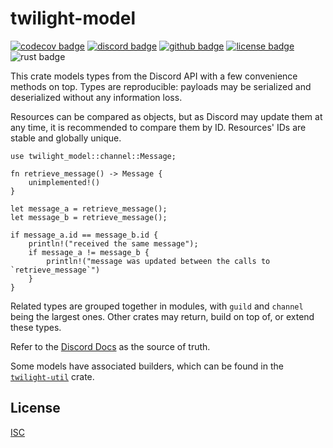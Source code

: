 # twilight-model

[![codecov badge][]][codecov link] [![discord badge][]][discord link] [![github badge][]][github link] [![license badge][]][license link] ![rust badge]

This crate models types from the Discord API with a few convenience methods on
top. Types are reproducible: payloads may be serialized and deserialized
without any information loss.

Resources can be compared as objects, but as Discord may update them at any
time, it is recommended to compare them by ID. Resources' IDs are stable and
globally unique.

```rust,no_run
use twilight_model::channel::Message;

fn retrieve_message() -> Message {
    unimplemented!()
}

let message_a = retrieve_message();
let message_b = retrieve_message();

if message_a.id == message_b.id {
    println!("received the same message");
    if message_a != message_b {
        println!("message was updated between the calls to `retrieve_message`")
    }
}
```

Related types are grouped together in modules, with `guild` and `channel` being
the largest ones. Other crates may return, build on top of, or extend these
types.

Refer to the [Discord Docs] as the source of truth.

Some models have associated builders, which can be found in the
[`twilight-util`] crate.

## License

[ISC][LICENSE.md]

[LICENSE.md]: https://github.com/twilight-rs/twilight/blob/main/LICENSE.md
[`twilight-util`]: https://docs.rs/twilight-util
[`twilight`]: https://docs.rs/twilight
[codecov badge]: https://img.shields.io/codecov/c/gh/twilight-rs/twilight?logo=codecov&style=for-the-badge&token=E9ERLJL0L2
[codecov link]: https://app.codecov.io/gh/twilight-rs/twilight/
[discord badge]: https://img.shields.io/discord/745809834183753828?color=%237289DA&label=discord%20server&logo=discord&style=for-the-badge
[Discord Docs]: https://discord.com/developers/docs
[discord link]: https://discord.gg/7jj8n7D
[github badge]: https://img.shields.io/badge/github-twilight-6f42c1.svg?style=for-the-badge&logo=github
[github link]: https://github.com/twilight-rs/twilight
[license badge]: https://img.shields.io/badge/license-ISC-blue.svg?style=for-the-badge&logo=pastebin
[license link]: https://github.com/twilight-rs/twilight/blob/main/LICENSE.md
[rust badge]: https://img.shields.io/badge/rust-1.60+-93450a.svg?style=for-the-badge&logo=rust
